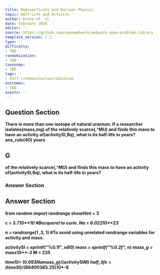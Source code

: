 ```yaml
---
title: Radioactivity and Nuclear Physics
topic: Half-Life and Activity
author: Urone et. al
date: February 2018
editor: ''
source: https://github.com/openwebwork/webwork-open-problem-library
template_version: 1.1
type: ''
difficulty:
- TBD
randomization:
- TBD
taxonomy:
- TBD
tags:
- half-lifemassnuclearradiation
outcomes:
- TBD
assets: ''
---
```


## Question Section 

<b>
There is more than one isotope of natural uranium. If a researcher isolates(mass,mg) of the relatively scarce(,^MU) and finds this mass to have an activity of(activitySI,Bq), what is its half-life in years?
ans_rule(40) years

## G
of the relatively scarce(,^MU) and finds this mass to have an activity of(activitySI,Bq), what is its half-life in years?
### Answer Section


## Answer Section

from random import randrange
showHint = 3

c = 3.7*10**10           #Becquerel to curie.
Na = 6.022*10**23

n = randrange(1 ,3, 1)         #To avoid using unrelated randrange variables for activity and mass.

activitySI = sprintf("%0.1f", n*80)
mass = sprintf("%0.2f", n)
mass_g = mass*10**-3
M = 235

timeSI= (0.693*Na*mass_g)/(activitySI*M)
half_life = (timeSI)/(86400*365.25)*10**-8